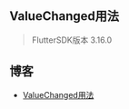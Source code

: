 ## ValueChanged用法
> FlutterSDK版本 3.16.0

## 博客
- [ValueChanged用法](https://ibrave.blog.csdn.net/article/details/134664059?spm=1001.2014.3001.5502)